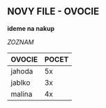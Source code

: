 ## NOVY FILE - OVOCIE

**ideme na nakup**

*ZOZNAM*

| OVOCIE | POCET |
| ----- | ------|
| jahoda | 5x |
| jablko | 3x |
| malina | 4x | 
